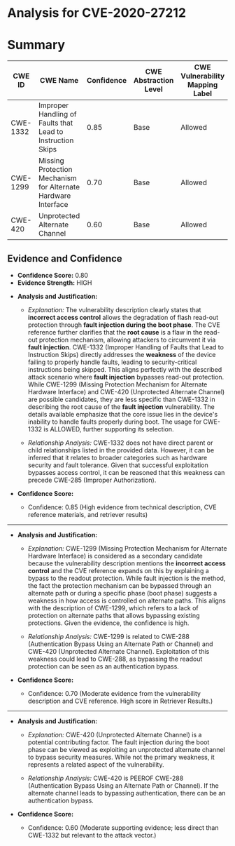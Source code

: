 # Analysis for CVE-2020-27212

# Summary
| CWE ID | CWE Name | Confidence | CWE Abstraction Level | CWE Vulnerability Mapping Label | CWE-Vulnerability Mapping Notes |
|---|---|---|---|---|---|
| CWE-1332 | Improper Handling of Faults that Lead to Instruction Skips | 0.85 | Base | Allowed | Primary CWE |
| CWE-1299 | Missing Protection Mechanism for Alternate Hardware Interface | 0.70 | Base | Allowed | Secondary Candidate |
| CWE-420 | Unprotected Alternate Channel | 0.60 | Base | Allowed | Secondary Candidate |

## Evidence and Confidence

*   **Confidence Score:** 0.80
*   **Evidence Strength:** HIGH

- **Analysis and Justification:**
  - *Explanation:* The vulnerability description clearly states that **incorrect access control** allows the degradation of flash read-out protection through **fault injection during the boot phase**. The CVE reference further clarifies that the **root cause** is a flaw in the read-out protection mechanism, allowing attackers to circumvent it via **fault injection**. CWE-1332 (Improper Handling of Faults that Lead to Instruction Skips) directly addresses the **weakness** of the device failing to properly handle faults, leading to security-critical instructions being skipped. This aligns perfectly with the described attack scenario where **fault injection** bypasses read-out protection. While CWE-1299 (Missing Protection Mechanism for Alternate Hardware Interface) and CWE-420 (Unprotected Alternate Channel) are possible candidates, they are less specific than CWE-1332 in describing the root cause of the **fault injection** vulnerability. The details available emphasize that the core issue lies in the device's inability to handle faults properly during boot. The usage for CWE-1332 is ALLOWED, further supporting its selection.

  - *Relationship Analysis:* CWE-1332 does not have direct parent or child relationships listed in the provided data. However, it can be inferred that it relates to broader categories such as hardware security and fault tolerance. Given that successful exploitation bypasses access control, it can be reasoned that this weakness can precede CWE-285 (Improper Authorization).

- **Confidence Score:**
  - Confidence: 0.85 (High evidence from technical description, CVE reference materials, and retriever results)

---

- **Analysis and Justification:**
  - *Explanation:* CWE-1299 (Missing Protection Mechanism for Alternate Hardware Interface) is considered as a secondary candidate because the vulnerability description mentions the **incorrect access control** and the CVE reference expands on this by explaining a bypass to the readout protection. While fault injection is the method, the fact the protection mechanism can be bypassed through an alternate path or during a specific phase (boot phase) suggests a weakness in how access is controlled on alternate paths. This aligns with the description of CWE-1299, which refers to a lack of protection on alternate paths that allows bypassing existing protections. Given the evidence, the confidence is high.

  - *Relationship Analysis:* CWE-1299 is related to CWE-288 (Authentication Bypass Using an Alternate Path or Channel) and CWE-420 (Unprotected Alternate Channel). Exploitation of this weakness could lead to CWE-288, as bypassing the readout protection can be seen as an authentication bypass.

- **Confidence Score:**
  - Confidence: 0.70 (Moderate evidence from the vulnerability description and CVE reference. High score in Retriever Results.)

---

- **Analysis and Justification:**
  - *Explanation:* CWE-420 (Unprotected Alternate Channel) is a potential contributing factor. The fault injection during the boot phase can be viewed as exploiting an unprotected alternate channel to bypass security measures. While not the primary weakness, it represents a related aspect of the vulnerability.

  - *Relationship Analysis:* CWE-420 is PEEROF CWE-288 (Authentication Bypass Using an Alternate Path or Channel). If the alternate channel leads to bypassing authentication, there can be an authentication bypass.

- **Confidence Score:**
  - Confidence: 0.60 (Moderate supporting evidence; less direct than CWE-1332 but relevant to the attack vector.)